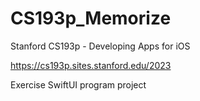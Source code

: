 # CS193p_Memorize

Stanford CS193p - Developing Apps for iOS

https://cs193p.sites.stanford.edu/2023

Exercise SwiftUI program project
